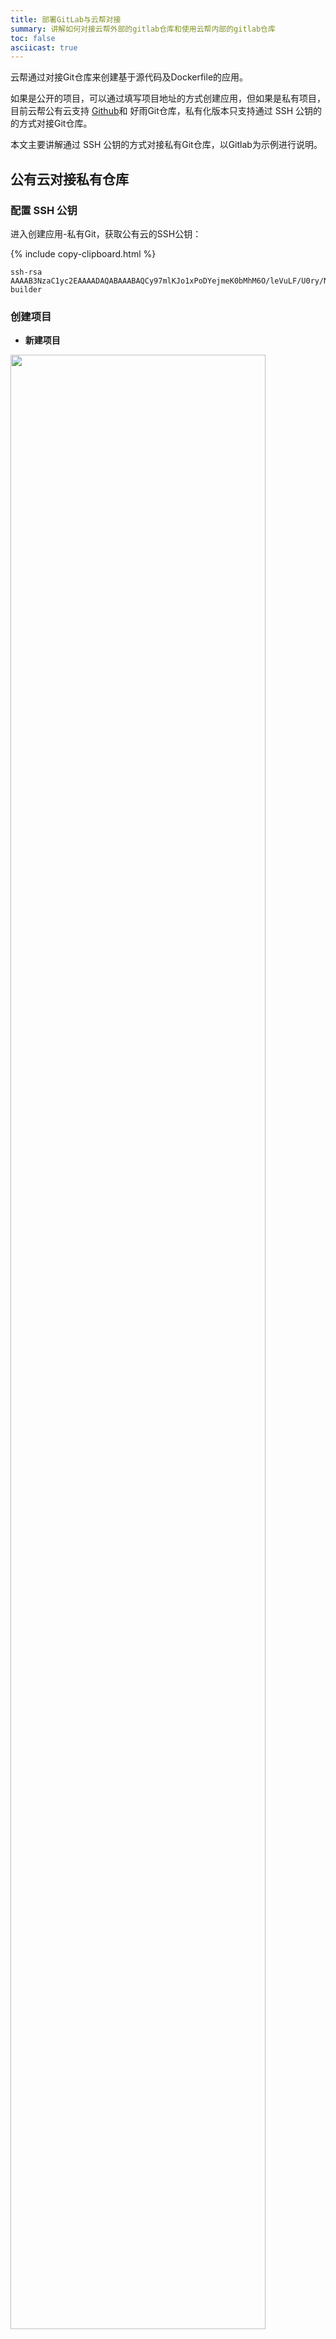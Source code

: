 ```yaml
---
title: 部署GitLab与云帮对接
summary: 讲解如何对接云帮外部的gitlab仓库和使用云帮内部的gitlab仓库
toc: false
asciicast: true
---
```


<div id="toc"></div>

云帮通过对接Git仓库来创建基于源代码及Dockerfile的应用。

如果是公开的项目，可以通过填写项目地址的方式创建应用，但如果是私有项目，目前云帮公有云支持 [Github](docs/stable/user-app-docs/addapp/addapp-code.html#github)和 好雨Git仓库，私有化版本只支持通过 SSH 公钥的的方式对接Git仓库。

本文主要讲解通过 SSH 公钥的方式对接私有Git仓库，以Gitlab为示例进行说明。


## 公有云对接私有仓库

### 配置 SSH 公钥

进入创建应用-私有Git，获取公有云的SSH公钥：

{% include copy-clipboard.html %}

```
ssh-rsa AAAAB3NzaC1yc2EAAAADAQABAAABAQCy97mlKJo1xPoDYejmeK0bMhM6O/leVuLF/U0ry/NLWatfkl1R69NIX6TpW/hVFjGXRZTz56V37jLOVQWq24dQaLIXyFqxZwJnakZzX/b6K3sKb6Y+dDZdktcPEVLUQPWHs6gm0tUgbvgywulEVuTgAt5fYwa1rG48zmgCHlU4a6jWT8iQ9D2Lqpf4ZYZnUOOGB6AmaABfCBSCFDj8ihIz00Hp77s42gxRhn/iQJE9ZrDYWnxN0cUAxvLpB1jCANFR4Zc5FslHUp4tLVNMdDeqi8OPZMj4G6yWclwa3Uqfu7yd3gqik4nI1jaRLL9Lq/2GgA20MvCFWqtvcBJ2Tcv1 builder
```
### 创建项目

- **新建项目**
<img src="https://static.goodrain.com/images/acp/docs/bestpractice/gitlab/git-create-project-01.png"  width="90%" />

- **填写项目名称**
<img src="https://static.goodrain.com/images/acp/docs/bestpractice/gitlab/git-create-project-02.png"  width="90%" />

- **创建示例代码**

<img src="https://static.goodrain.com/images/acp/docs/bestpractice/gitlab/git-create-project-03.png"  width="90%" />

{{site.data.alerts.callout_success}}
切换到SSH地址后，需要记住项目的SSH地址，后续创建应用时需要用到，这里的地址是 `git@172.16.210.205:test/helloworld.git`
{{site.data.alerts.end}}


新建一个index.html 的文件，内容为 `hello world,hello goodrain!` 提交。
<img src="https://static.goodrain.com/images/acp/docs/bestpractice/gitlab/git-create-project-04.png"  width="90%" />

### 配置SSH公钥

- **切换到项目首页**
<img src="https://static.goodrain.com/images/acp/docs/bestpractice/gitlab/git-add-ssh-key-01.png"  width="90%" />

- **添加SSH公钥**
<img src="https://static.goodrain.com/images/acp/docs/bestpractice/gitlab/git-add-ssh-key-02.png"  width="90%" />

- **SSH 公钥添加完成**
<img src="https://static.goodrain.com/images/acp/docs/bestpractice/gitlab/git-add-ssh-key-03.png"  width="90%" />


### 测试对接是否成功
通过私有仓库创建应用的方式来测试云帮能否通过SSH关于获取Git仓库中的代码。
<img src="https://static.goodrain.com/images/acp/docs/bestpractice/gitlab/git-test-ssh-key-01.png"  width="90%" />

- **创建应用**
<img src="https://static.goodrain.com/images/acp/docs/bestpractice/gitlab/git-test-ssh-key-02.png"  width="90%" />

- **能够识别语言，代表对接成功**
<img src="https://static.goodrain.com/images/acp/docs/bestpractice/gitlab/git-test-ssh-key-03.png"  width="90%" />

